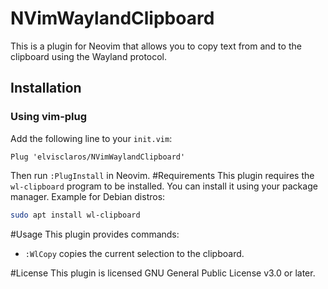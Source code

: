 # NVimWaylandClipboard
This is a plugin for Neovim that allows you to copy text from and to the clipboard using the Wayland protocol.
## Installation
### Using vim-plug
Add the following line to your `init.vim`:
```vim
Plug 'elvisclaros/NVimWaylandClipboard'
``` 
Then run `:PlugInstall` in Neovim.
#Requirements
This plugin requires the `wl-clipboard` program to be installed. You can install it using your package manager.
Example for Debian distros:
```bash
sudo apt install wl-clipboard
```

#Usage
This plugin provides commands:
- `:WlCopy` copies the current selection to the clipboard.

#License
This plugin is licensed GNU General Public License v3.0 or later.
